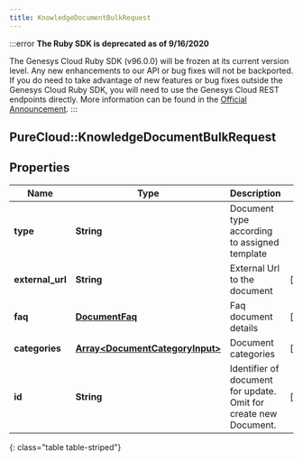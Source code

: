 ```yaml
---
title: KnowledgeDocumentBulkRequest
---
```


:::error
**The Ruby SDK is deprecated as of 9/16/2020**

The Genesys Cloud Ruby SDK (v96.0.0) will be frozen at its current version level. Any new enhancements to our API or bug fixes will not be backported. If you do need to take advantage of new features or bug fixes outside the Genesys Cloud Ruby SDK, you will need to use the Genesys Cloud REST endpoints directly. More information can be found in the [Official Announcement](https://developer.mypurecloud.com/forum/t/announcement-genesys-cloud-ruby-sdk-end-of-life/8850).
:::


## PureCloud::KnowledgeDocumentBulkRequest

## Properties

|Name | Type | Description | Notes|
|------------ | ------------- | ------------- | -------------|
| **type** | **String** | Document type according to assigned template | |
| **external_url** | **String** | External Url to the document | [optional] |
| **faq** | [**DocumentFaq**](DocumentFaq.html) | Faq document details | [optional] |
| **categories** | [**Array&lt;DocumentCategoryInput&gt;**](DocumentCategoryInput.html) | Document categories | [optional] |
| **id** | **String** | Identifier of document for update. Omit for create new Document. | [optional] |
{: class="table table-striped"}


